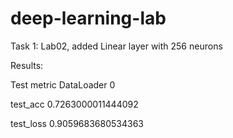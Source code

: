 # deep-learning-lab
Task 1: Lab02, added Linear layer with 256 neurons

Results:

Test metric             DataLoader 0

test_acc            0.7263000011444092

test_loss           0.9059683680534363

